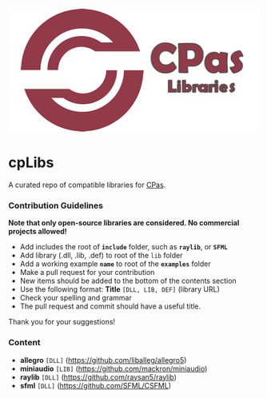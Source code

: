 ![CPas Logo](media/logo.png)

# cpLibs
A curated repo of compatible libraries for <a href="https://github.com/tinyBigGAMES/CPas" target="_blank">CPas</a>.

### Contribution Guidelines
**Note that only open-source libraries are considered. No commercial projects allowed!**  

- Add includes the root of **`include`** folder, such as **`raylib`**, or **`SFML`**
- Add library (.dll, .lib, .def) to root of the `lib` folder
- Add a working example **`name`** to root of the **`examples`** folder
- Make a pull request for your contribution
- New items should be added to the bottom of the contents section
- Use the following format: **Title** `[DLL, LIB, DEF]` (library URL)
- Check your spelling and grammar
- The pull request and commit should have a useful title.

Thank you for your suggestions!

### Content
- **allegro** `[DLL]` (https://github.com/liballeg/allegro5)
- **miniaudio** `[LIB]` (https://github.com/mackron/miniaudio)
- **raylib** `[DLL]` (https://github.com/raysan5/raylib)
- **sfml** `[DLL]` (https://github.com/SFML/CSFML)